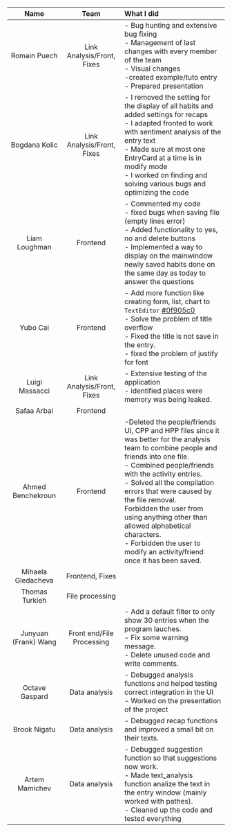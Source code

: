| Name                 |Team               |      What I did             |
|:----------------------:|:-----------------:|:-------------------------|
| Romain Puech         |Link Analysis/Front, Fixes  |- Bug hunting and extensive bug fixing <br>- Management of last changes with every member of the team <br>- Visual changes <br> -created example/tuto entry <br>- Prepared presentation
| Bogdana Kolic        |Link Analysis/Front, Fixes  |- I removed the setting for the display of all habits and added settings for recaps<br> - I adapted fronted to work with sentiment analysis of the entry text<br> - Made sure at most one EntryCard at a time is in modify mode <br> - I worked on finding and solving various bugs and optimizing the code<br>|
| Liam Loughman        |Frontend                   |- Commented my code<br>- fixed bugs when saving file (empty lines error)<br>- Added functionality to yes, no and delete buttons<br>- Implemented a way to display on the mainwindow newly saved habits done on the same day as today to answer the questions|
| Yubo Cai             |Frontend                   | - Add more function like creating form, list, chart to `TextEditor` [#0f905c0](https://github.com/CSE201-project/PaperFriend-desktop-app/commit/0f905c084d65ec70ba6a1e524ba7512bd92c471c) <br>- Solve the problem of title overflow <br>- Fixed the title is not save in the entry. <br>- fixed the problem of justify for font|
| Luigi Massacci       |Link Analysis/Front, Fixes | - Extensive testing of the application <br>- identified places were memory was being leaked. <br>
| Safaa Arbai          |Frontend                   |
| Ahmed Benchekroun    |Frontend                   |-Deleted the people/friends UI, CPP and HPP files since it was better for the analysis team to combine people and friends into one file. <br>- Combined people/friends with the activity entries. <br>- Solved all the compilation errors that were caused by the file removal.<br> Forbidden the user from using anything other than allowed alphabetical characters. <br>- Forbidden the user to modify an activity/friend once it has been saved.|
| Mihaela Gledacheva   |Frontend, Fixes            |
| Thomas Turkieh       |File processing            |
| Junyuan (Frank) Wang |Front end/File Processing  |- Add a default filter to only show 30 entries when the program lauches. <br> - Fix some warning message. <br> - Delete unused code and write comments.|
| Octave Gaspard       |Data analysis              |- Debugged analysis functions and helped testing correct integration in the UI<br>- Worked on the presentation of the project<br>|
| Brook Nigatu         |Data analysis              |- Debugged recap functions and improved a small bit on their texts.|
| Artem Mamichev       |Data analysis              |- Debugged suggestion function so that suggestions now work. <br>- Made text_analysis function analize the text in the entry window (mainly worked with pathes). <br>- Cleaned up the code and tested everything|    
